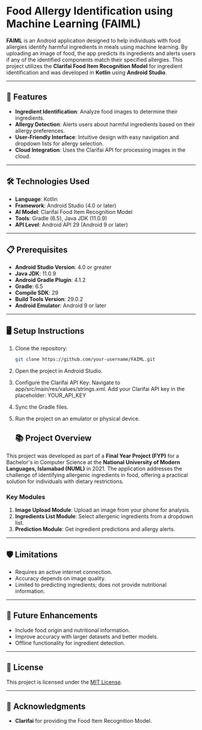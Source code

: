 # Food Allergy Identification using Machine Learning (FAIML)

**FAIML** is an Android application designed to help individuals with food allergies identify harmful ingredients in meals using machine learning. By uploading an image of food, the app predicts its ingredients and alerts users if any of the identified components match their specified allergies. This project utilizes the **Clarifai Food Item Recognition Model** for ingredient identification and was developed in **Kotlin** using **Android Studio**.

---

## 🚀 Features
- **Ingredient Identification**: Analyze food images to determine their ingredients.
- **Allergy Detection**: Alerts users about harmful ingredients based on their allergy preferences.
- **User-Friendly Interface**: Intuitive design with easy navigation and dropdown lists for allergy selection.
- **Cloud Integration**: Uses the Clarifai API for processing images in the cloud.

---

## 🛠️ Technologies Used
- **Language**: Kotlin
- **Framework**: Android Studio (4.0 or later)
- **AI Model**: Clarifai Food Item Recognition Model
- **Tools**: Gradle (6.5), Java JDK (11.0.9)
- **API Level**: Android API 29 (Android 9 or later)

---

## 📋 Prerequisites
- **Android Studio Version**: 4.0 or greater
- **Java JDK**: 11.0.9
- **Android Gradle Plugin**: 4.1.2
- **Gradle**: 6.5
- **Compile SDK**: 29
- **Build Tools Version**: 29.0.2
- **Android Emulator**: Android 9 or later

---

## 🖥️ Setup Instructions
1. Clone the repository:
   ```bash
   git clone https://github.com/your-username/FAIML.git

2. Open the project in Android Studio.
3. Configure the Clarifai API Key:
    Navigate to app/src/main/res/values/strings.xml.
    Add your Clarifai API key in the placeholder:
<string name="clarifai_api_key">YOUR_API_KEY</string>
4. Sync the Gradle files.
5. Run the project on an emulator or physical device.

   ## 📚 Project Overview
This project was developed as part of a **Final Year Project (FYP)** for a Bachelor's in Computer Science at the **National University of Modern Languages, Islamabad (NUML)** in 2021. The application addresses the challenge of identifying allergenic ingredients in food, offering a practical solution for individuals with dietary restrictions.

### Key Modules
1. **Image Upload Module**: Upload an image from your phone for analysis.
2. **Ingredients List Module**: Select allergenic ingredients from a dropdown list.
3. **Prediction Module**: Get ingredient predictions and allergy alerts.

---

## 🛡️ Limitations
- Requires an active internet connection.
- Accuracy depends on image quality.
- Limited to predicting ingredients; does not provide nutritional information.

---

## 🎯 Future Enhancements
- Include food origin and nutritional information.
- Improve accuracy with larger datasets and better models.
- Offline functionality for ingredient detection.

---

## 📜 License
This project is licensed under the [MIT License](LICENSE).

---

## 📝 Acknowledgments
- **Clarifai** for providing the Food Item Recognition Model.

